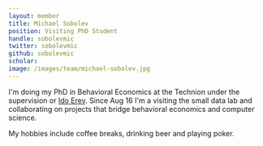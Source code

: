 ```yaml
---
layout: member
title: Michael Sobolev
position: Visiting PhD Student
handle: sobolevmic
twitter: sobolevmic
github: sobolevmic
scholar: 
image: /images/team/michael-sobolev.jpg
---
```


I'm doing my PhD in Behavioral Economics at the Technion under the supervision or [Ido Erev](https://web.iem.technion.ac.il/en/people/userprofile/erev.html). Since Aug 16 I'm a visiting the small data lab and collaborating on projects that bridge behavioral economics and computer science. 

My hobbies include coffee breaks, drinking beer and playing poker.




